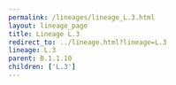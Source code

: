 ```yaml
---
permalink: /lineages/lineage_L.3.html
layout: lineage_page
title: Lineage L.3
redirect_to: ../lineage.html?lineage=L.3
lineage: L.3
parent: B.1.1.10
children: ['L.3']
---
```

